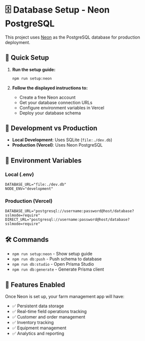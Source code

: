 # 🗄️ Database Setup - Neon PostgreSQL

This project uses [Neon](https://neon.tech) as the PostgreSQL database for production deployment.

## 🚀 Quick Setup

1. **Run the setup guide:**
   ```bash
   npm run setup:neon
   ```

2. **Follow the displayed instructions to:**
   - Create a free Neon account
   - Get your database connection URLs
   - Configure environment variables in Vercel
   - Deploy your database schema

## 🔧 Development vs Production

- **Local Development**: Uses SQLite (`file:./dev.db`)
- **Production (Vercel)**: Uses Neon PostgreSQL

## 📝 Environment Variables

### Local (.env)
```env
DATABASE_URL="file:./dev.db"
NODE_ENV="development"
```

### Production (Vercel)
```env
DATABASE_URL="postgresql://username:password@host/database?sslmode=require"
DIRECT_URL="postgresql://username:password@host/database?sslmode=require"
```

## 🛠️ Commands

- `npm run setup:neon` - Show setup guide
- `npm run db:push` - Push schema to database
- `npm run db:studio` - Open Prisma Studio
- `npm run db:generate` - Generate Prisma client

## 🌟 Features Enabled

Once Neon is set up, your farm management app will have:
- ✅ Persistent data storage
- ✅ Real-time field operations tracking
- ✅ Customer and order management
- ✅ Inventory tracking
- ✅ Equipment management
- ✅ Analytics and reporting
